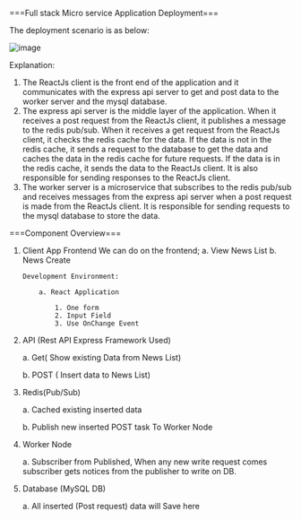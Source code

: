 ===Full stack Micro service Application Deployment===

The deployment scenario is as below:

![image](https://github.com/panthajan/fullstack-devops-test/assets/19544130/611f6d18-8bfd-4def-8d1d-1df1212afc74)

Explanation:

  1.  The ReactJs client is the front end of the application and it communicates with the express api server to get and post data to the worker server and the mysql database.
  2.  The express api server is the middle layer of the application. When it receives a post request from the ReactJs client, it publishes a message to the redis pub/sub. When it receives a get request from the ReactJs client, it checks the redis cache for the data. If the data is not in the redis cache, it sends a request to the database to get the data and caches the data in the redis cache for future requests. If the data is in the redis cache, it sends the data to the ReactJs client. It is also responsible for sending responses to the ReactJs client.
  3.  The worker server is a microservice that subscribes to the redis pub/sub and receives messages from the express api server when a post request is made from the ReactJs client. It is responsible for sending requests to the mysql database to store the data.


===Component Overview===

1.  Client App Frontend
    We can do on the frontend;
    a. View News List
    b. News Create

        Development Environment:

            a. React Application

                1. One form
                2. Input Field
                3. Use OnChange Event

2.  API (Rest API Express Framework Used)

    a. Get( Show existing Data from News List)

    b. POST ( Insert data to News List)

3.  Redis(Pub/Sub)

    a. Cached existing inserted data

    b. Publish new inserted POST task To Worker Node

4.  Worker Node

    a. Subscriber from Published, When any new write request comes subscriber gets notices from the publisher to write on DB.

5.  Database (MySQL DB)

    a. All inserted (Post request) data will Save here
